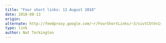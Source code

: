 ```yaml
---
title: "Four short links: 13 August 2018"
date: 2018-08-13
origin: 
alternate: http://feedproxy.google.com/~r/FourShortLinks/~3/sivtC5tVn1s/four-short-links-13-august-2018
type: link
author: Nat Torkington
---
```


